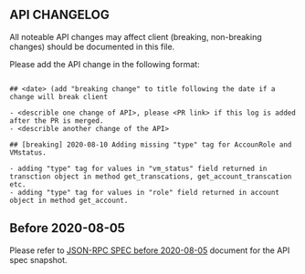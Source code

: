 ## API CHANGELOG

All noteable API changes may affect client (breaking, non-breaking changes) should be documented in this file.

Please add the API change in the following format:

```

## <date> (add "breaking change" to title following the date if a change will break client

- <describle one change of API>, please <PR link> if this log is added after the PR is merged.
- <describle another change of the API>

```

```
## [breaking] 2020-08-10 Adding missing "type" tag for AccounRole and VMstatus.

- adding "type" tag for values in "vm_status" field returned in transction object in method get_transcations, get_account_transcation etc.
- adding "type" tag for values in "role" field returned in account object in method get_account.

```

## Before 2020-08-05

Please refer to [JSON-RPC SPEC before 2020-08-05](https://github.com/libra/libra/blob/888e6cd688a8c9b5805978ab509acdc3c35025ab/json-rpc/json-rpc-spec.md) document for the API spec snapshot.
